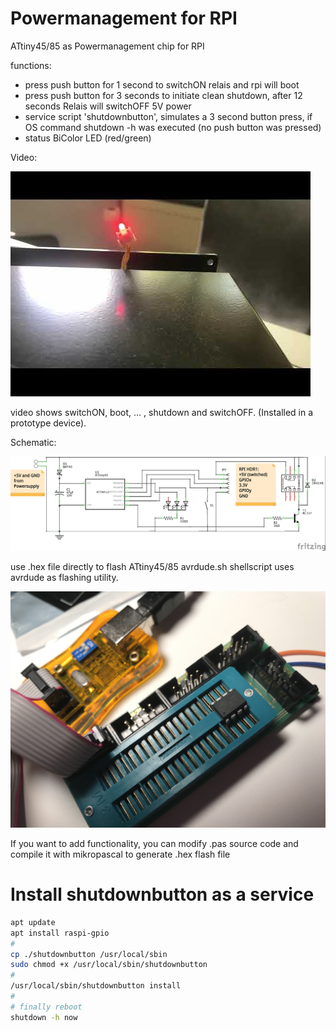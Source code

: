 # Powermanagement for RPI

ATtiny45/85 as Powermanagement chip for RPI

functions:

- press push button for 1 second  to switchON relais and rpi will boot 
- press push button for 3 seconds to initiate clean shutdown, after 12 seconds Relais will switchOFF 5V power
- service script 'shutdownbutton', simulates a 3 second button press, if OS command shutdown -h was executed (no push button was pressed)
- status BiColor LED (red/green)  

Video:

[![video](./img/0.jpg)](//www.youtube.com/watch?v=cuHMuZBUYbw "powermanagement chip in action")

video shows switchON, boot, ... , shutdown and switchOFF. (Installed in a prototype device).
 

Schematic:

![schematic](./img/RPI_PowerMgmt_schematic.jpg)

use .hex file directly to flash ATtiny45/85
avrdude.sh shellscript uses avrdude as flashing utility.

![flashing](./img/avrdude_Programmer_on_RPI_ATtiny45.jpg)
 
If you want to add functionality, you can modify .pas source code and compile it with mikropascal to generate .hex flash file


# Install shutdownbutton as a service

~~~bash
apt update
apt install raspi-gpio
#
cp ./shutdownbutton /usr/local/sbin
sudo chmod +x /usr/local/sbin/shutdownbutton 
#
/usr/local/sbin/shutdownbutton install
#
# finally reboot
shutdown -h now
~~~

